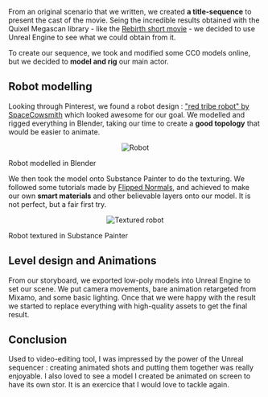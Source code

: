 From an original scenario that we written, we created **a title-sequence** to present the cast of the movie. Seing the incredible results obtained with the Quixel Megascan library - like the [Rebirth short movie](https://www.youtube.com/watch?v=9fC20NWhx4) - we decided to use Unreal Engine to see what we could obtain from it.

To create our sequence, we took and modified some CC0 models online, but we decided to **model and rig** our main actor.

## Robot modelling

Looking through Pinterest, we found a robot design : ["red tribe robot" by SpaceCowsmith](http://spacecowsmith.blogspot.com/2012/05/mcm-preview-5-red-tribe-robot.html) which looked awesome for our goal. We modelled and rigged everything in Blender, taking our time to create a **good topology** that would be easier to animate.

<p style="text-align:center">
    <img src="/img/the-last-call/robot.png" alt="Robot" loading=lazy/>
    <figcaption>Robot modelled in Blender</figcaption>
</p>

We then took the model onto Substance Painter to do the texturing. We followed some tutorials made by [Flipped Normals](https://www.youtube.com/user/FlippedNormalsTuts), and achieved to make our own **smart materials** and other believable layers onto our model. It is not perfect, but a fair first try.

<p style="text-align:center">
    <img src="/img/the-last-call/texturing.png" alt="Textured robot" loading=lazy/>
    <figcaption>Robot textured in Substance Painter</figcaption>
</p>

## Level design and Animations

From our storyboard, we exported low-poly models into Unreal Engine to set our scene. We put camera movements, bare animation retargeted from Mixamo, and some basic lighting. Once that we were happy with the result we started to replace everything with high-quality assets to get the final result.  

## Conclusion

Used to video-editing tool, I was impressed by the power of the Unreal sequencer : creating animated shots and putting them together was really enjoyable. I also loved to see a model I created be animated on screen to have its own stor. It is an exercice that I would love to tackle again.
